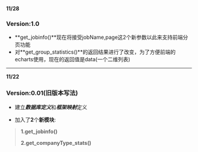 

**11/28**

### Version:1.0

+ **get_jobinfo()**现在将接受jobName,page这2个新参数以此来支持前端分页功能
+ 对**get_group_statistics()**的返回结果进行了改变，为了方便前端的echarts使用，现在的返回值是data(一个二维列表)

---

**11/22** 

### Version:0.01(旧版本写法)

- 建立***数据库定义***和***框架映射***定义

- 加入了**2**个**新模块**:
				
> **1.get_jobinfo()**
>
> **2.get_companyType_stats()**				
> 	
> 	

